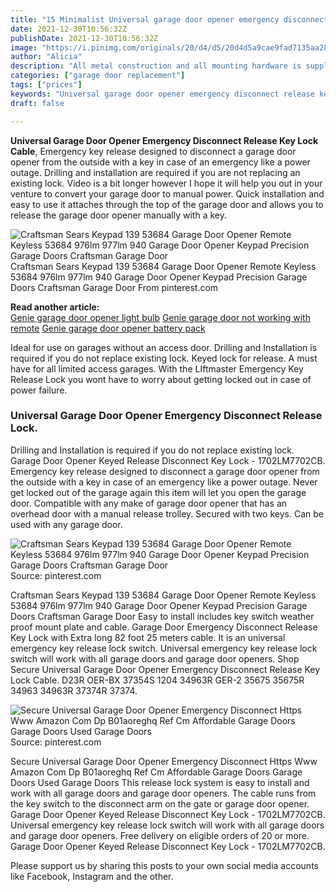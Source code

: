 ```yaml
---
title: "15 Minimalist Universal garage door opener emergency disconnect release key lock cable  overhead garage door"
date: 2021-12-30T10:56:32Z
publishDate: 2021-12-30T10:56:32Z
image: "https://i.pinimg.com/originals/20/d4/d5/20d4d5a9cae9fad7135aa28f71b12eea.jpg"
author: "Alicia"
description: "All metal construction and all mounting hardware is supplied. A must have for all limited access garages. Universal garage door opener emergency disconnect release key lock cable"
categories: ["garage door replacement"]
tags: ["prices"]
keywords: "Universal garage door opener emergency disconnect release key lock cable"
draft: false

---
```

<!-- Head tag Code -->
**Universal Garage Door Opener Emergency Disconnect Release Key Lock Cable**, Emergency key release designed to disconnect a garage door opener from the outside with a key in case of an emergency like a power outage. Drilling and installation are required if you are not replacing an existing lock. Video is a bit longer however I hope it will help you out in your venture to convert your garage door to manual power. Quick installation and easy to use it attaches through the top of the garage door and allows you to release the garage door opener manually with a key.

![Craftsman Sears Keypad 139 53684 Garage Door Opener Remote Keyless 53684 976lm 977lm 940 Garage Door Opener Keypad Precision Garage Doors Craftsman Garage Door](https://i.pinimg.com/736x/00/40/61/004061a279299a501ff3a70edd50cc8a.jpg "Craftsman Sears Keypad 139 53684 Garage Door Opener Remote Keyless 53684 976lm 977lm 940 Garage Door Opener Keypad Precision Garage Doors Craftsman Garage Door")
Craftsman Sears Keypad 139 53684 Garage Door Opener Remote Keyless 53684 976lm 977lm 940 Garage Door Opener Keypad Precision Garage Doors Craftsman Garage Door From pinterest.com

**Read another article:**  
[Genie garage door opener light bulb](/genie-garage-door-opener-light-bulb/)
[Genie garage door not working with remote](/genie-garage-door-not-working-with-remote/)
[Genie garage door opener battery pack](/genie-garage-door-opener-battery-pack/)


Ideal for use on garages without an access door. Drilling and Installation is required if you do not replace existing lock. Keyed lock for release. A must have for all limited access garages. With the LIftmaster Emergency Key Release Lock you wont have to worry about getting locked out in case of power failure.

### Universal Garage Door Opener Emergency Disconnect Release Lock.

Drilling and Installation is required if you do not replace existing lock. Garage Door Opener Keyed Release Disconnect Key Lock - 1702LM7702CB. Emergency key release designed to disconnect a garage door opener from the outside with a key in case of an emergency like a power outage. Never get locked out of the garage again this item will let you open the garage door. Compatible with any make of garage door opener that has an overhead door with a manual release trolley. Secured with two keys. Can be used with any garage door.


![Craftsman Sears Keypad 139 53684 Garage Door Opener Remote Keyless 53684 976lm 977lm 940 Garage Door Opener Keypad Precision Garage Doors Craftsman Garage Door](https://i.pinimg.com/736x/00/40/61/004061a279299a501ff3a70edd50cc8a.jpg "Craftsman Sears Keypad 139 53684 Garage Door Opener Remote Keyless 53684 976lm 977lm 940 Garage Door Opener Keypad Precision Garage Doors Craftsman Garage Door")
Source: pinterest.com

Craftsman Sears Keypad 139 53684 Garage Door Opener Remote Keyless 53684 976lm 977lm 940 Garage Door Opener Keypad Precision Garage Doors Craftsman Garage Door Easy to install includes key switch weather proof mount plate and cable. Garage Door Emergency Disconnect Release Key Lock with Extra long 82 foot 25 meters cable. It is an universal emergency key release lock switch. Universal emergency key release lock switch will work with all garage doors and garage door openers. Shop Secure Universal Garage Door Opener Emergency Disconnect Release Key Lock Cable. D23R OER-BX 37354S 1204 34963R GER-2 35675 35675R 34963 34963R 37374R 37374.

![Secure Universal Garage Door Opener Emergency Disconnect Https Www Amazon Com Dp B01aoreghq Ref Cm Affordable Garage Doors Garage Doors Used Garage Doors](https://i.pinimg.com/originals/20/d4/d5/20d4d5a9cae9fad7135aa28f71b12eea.jpg "Secure Universal Garage Door Opener Emergency Disconnect Https Www Amazon Com Dp B01aoreghq Ref Cm Affordable Garage Doors Garage Doors Used Garage Doors")
Source: pinterest.com

Secure Universal Garage Door Opener Emergency Disconnect Https Www Amazon Com Dp B01aoreghq Ref Cm Affordable Garage Doors Garage Doors Used Garage Doors This release lock system is easy to install and work with all garage doors and garage door openers. The cable runs from the key switch to the disconnect arm on the gate or garage door opener. Garage Door Opener Keyed Release Disconnect Key Lock - 1702LM7702CB. Universal emergency key release lock switch will work with all garage doors and garage door openers. Free delivery on eligible orders of 20 or more. Garage Door Opener Keyed Release Disconnect Key Lock - 1702LM7702CB.

Please support us by sharing this posts to your own social media accounts like Facebook, Instagram and the other.

